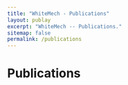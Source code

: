 ```yaml
---
title: "WhiteMech - Publications"
layout: publay
excerpt: "WhiteMech -- Publications."
sitemap: false
permalink: /publications
---
```


# Publications

<script src="https://bibbase.org/show?bib=https%3A%2F%2Fdl.dropboxusercontent.com%2Fs%2F1ojds36icbrmvuc%2Fwhitemech-publications.bib&jsonp=1"></script>

<!-- ## Full List

{% for publi in site.data.publist %}

  {{ publi.title }} <br />
  <em>{{ publi.authors }} </em><br /><a href="{{ publi.link.url }}">{{ publi.link.display }}</a>

{% endfor %} -->
